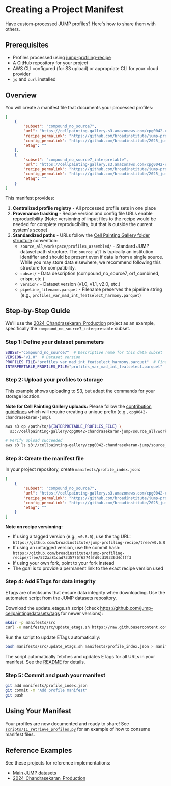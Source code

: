 # Creating a Project Manifest

Have custom-processed JUMP profiles? Here's how to share them with others.

## Prerequisites

- Profiles processed using [jump-profiling-recipe](https://github.com/broadinstitute/jump-profiling-recipe/blob/main/DOCUMENTATION.md)
- A GitHub repository for your project
- AWS CLI configured (for S3 upload) or appropriate CLI for your cloud provider
- `jq` and `curl` installed

## Overview

You will create a manifest file that documents your processed profiles:


```json
[
    {
        "subset": "compound_no_source7",
        "url": "https://cellpainting-gallery.s3.amazonaws.com/cpg0042-chandrasekaran-jump/source_all/workspace/profiles/compound_no_source7/v1.0/profiles_var_mad_int_featselect_harmony.parquet",
        "recipe_permalink": "https://github.com/broadinstitute/jump-profiling-recipe/tree/v0.6.0",
        "config_permalink": "https://github.com/broadinstitute/2025_jump_addon_orchestrator/blob/a15dedb35383cb342cd010106615f99939178126/1.convert/input/compound_no_source7.json",
        "etag": ""
    },
    {
        "subset": "compound_no_source7_interpretable",
        "url": "https://cellpainting-gallery.s3.amazonaws.com/cpg0042-chandrasekaran-jump/source_all/workspace/profiles/compound_no_source7/v1.0/profiles_var_mad_int_featselect.parquet",
        "recipe_permalink": "https://github.com/broadinstitute/jump-profiling-recipe/tree/v0.6.0",
        "config_permalink": "https://github.com/broadinstitute/2025_jump_addon_orchestrator/blob/a15dedb35383cb342cd010106615f99939178126/1.convert/input/compound_no_source7.json",
        "etag": ""
    }
]
```

This manifest provides:

1. **Centralized profile registry** - All processed profile sets in one place
2. **Provenance tracking** - Recipe version and config file URLs enable reproducibility (Note: versioning of input files to the recipe would be needed for complete reproducibility, but that is outside the current system's scope)
3. **Standardized paths** - URLs follow the [Cell Painting Gallery folder structure](https://broadinstitute.github.io/cellpainting-gallery/data_structure.html) convention:
   - `source_all/workspace/profiles_assembled/` - Standard JUMP dataset path structure. The `source_all` is typically an institution identifier and should be present even if data is from a single source. While you may store data elsewhere, we recommend following this structure for compatibility.
   - `subset/` - Data description (compound_no_source7, orf_combined, crispr, etc.)
   - `version/` - Dataset version (v1.0, v1.1, v2.0, etc.)
   - `pipeline_filename.parquet` - Filename preserves the pipeline string (e.g., `profiles_var_mad_int_featselect_harmony.parquet`)


## Step-by-Step Guide

We'll use the [2024_Chandrasekaran_Production](https://github.com/jump-cellpainting/2024_Chandrasekaran_Production) project as an example, specifically the `compound_no_source7_interpretable` subset.

### Step 1: Define your dataset parameters

```bash
SUBSET="compound_no_source7"  # Descriptive name for this data subset
VERSION="v1.0"  # Dataset version 
PROFILES_FILE="profiles_var_mad_int_featselect_harmony.parquet"  # Final processed profiles
INTERPRETABLE_PROFILES_FILE="profiles_var_mad_int_featselect.parquet"  # Interpretable profiles
```

### Step 2: Upload your profiles to storage

This example shows uploading to S3, but adapt the commands for your storage location.

**Note for Cell Painting Gallery uploads:** Please follow the [contribution guidelines](https://broadinstitute.github.io/cellpainting-gallery/contributing_to_cpg.html) which will require creating a unique prefix (e.g., `cpg0042-chandrasekaran-jump`). 

```bash
aws s3 cp /path/to/${INTERPRETABLE_PROFILES_FILE} \
  s3://cellpainting-gallery/cpg0042-chandrasekaran-jump/source_all/workspace/profiles_assembled/${SUBSET}/${VERSION}/${INTERPRETABLE_PROFILES_FILE}

# Verify upload succeeded
aws s3 ls s3://cellpainting-gallery/cpg0042-chandrasekaran-jump/source_all/workspace/profiles/${SUBSET}/${VERSION}/ --human-readable
```

### Step 3: Create the manifest file

In your project repository, create `manifests/profile_index.json`:

```json
[
    {
        "subset": "compound_no_source7",
        "url": "https://cellpainting-gallery.s3.amazonaws.com/cpg0042-chandrasekaran-jump/source_all/workspace/profiles/compound_no_source7/v1.0/profiles_var_mad_int_featselect_harmony.parquet",
        "recipe_permalink": "https://github.com/broadinstitute/jump-profiling-recipe/tree/v0.6.0",
        "config_permalink": "https://github.com/broadinstitute/2025_jump_addon_orchestrator/blob/a15dedb35383cb342cd010106615f99939178126/1.convert/input/compound_no_source7.json",
        "etag": ""
    }
]
```

**Note on recipe versioning:**

- If using a tagged version (e.g., `v0.6.0`), use the tag URL: `https://github.com/broadinstitute/jump-profiling-recipe/tree/v0.6.0`
- If using an untagged version, use the commit hash: `https://github.com/broadinstitute/jump-profiling-recipe/tree/522aa81cad73d5776f62745fd0cd19336d4cfff3`
- If using your own fork, point to your fork instead
- The goal is to provide a permanent link to the exact recipe version used 

### Step 4: Add ETags for data integrity

ETags are checksums that ensure data integrity when downloading. Use the automated script from the JUMP datasets repository.

Download the update_etags.sh script (check https://github.com/jump-cellpainting/datasets/tags for newer versions):

```bash
mkdir -p manifests/src
curl -o manifests/src/update_etags.sh https://raw.githubusercontent.com/jump-cellpainting/datasets/refs/heads/main/manifests/src/update_etags.sh
```

Run the script to update ETags automatically:

```bash
bash manifests/src/update_etags.sh manifests/profile_index.json > manifests/profile_index.json.tmp && mv manifests/profile_index.json.tmp manifests/profile_index.json
```

The script automatically fetches and updates ETags for all URLs in your manifest. See the [README](https://github.com/jump-cellpainting/datasets/blob/main/manifests/src/README.md) for details.

### Step 5: Commit and push your manifest

```bash
git add manifests/profile_index.json
git commit -m "Add profile manifest"
git push
```

## Using Your Manifest

Your profiles are now documented and ready to share! See [`scripts/11_retrieve_profiles.py`](../../scripts/11_retrieve_profiles.py) for an example of how to consume manifest files.

## Reference Examples

See these projects for reference implementations:
- [Main JUMP datasets](https://github.com/jump-cellpainting/datasets/blob/main/manifests/profile_index.json)
- [2024_Chandrasekaran_Production](https://github.com/jump-cellpainting/2024_Chandrasekaran_Production/blob/main/manifests/profile_index.json)

